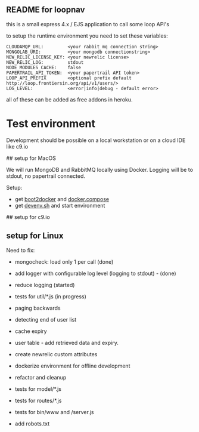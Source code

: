 README for loopnav
------------------

this is a small express 4.x / EJS application to call some loop API's

to setup the runtime environment you need to set these variables:

```
CLOUDAMQP_URL:         <your rabbit mq connection string>
MONGOLAB_URI:          <your mongodb connectionstring> 
NEW_RELIC_LICENSE_KEY: <your newrelic license>
NEW_RELIC_LOG:         stdout
NODE_MODULES_CACHE:    false
PAPERTRAIL_API_TOKEN:  <your papertrail API token>
LOOP_API_PREFIX        <optional prefix default http://loop.frontiersin.org/api/v1/users/>
LOG_LEVEL:             <error|info|debug - default error>
```

all of these can be added as free addons in heroku.

# Test environment

Development should be possible on a local workstation or on a cloud IDE like c9.io

## setup for MacOS

We will run MongoDB and RabbitMQ locally using Docker. 
Logging will be to stdout, no papertrail connected.

Setup: 

- get [boot2docker](https://github.com/boot2docker/osx-installer/releases/tag/v1.6.0) 
  and [docker.compose](https://docs.docker.com/compose/install/)
- get [devenv.sh](https://bitbucket.org/abarbanell/loopnav.devenv) and start environment


## setup for c9.io


## setup for Linux 




Need to fix: 

- mongocheck: load only 1 per call (done)
- add logger with configurable log level (logging to stdout) - (done)

- reduce logging (started)
- tests for util/*.js (in progress)

- paging backwards
- detecting end of user list
- cache expiry
- user table - add retrieved data and expiry.
- create newrelic custom attributes
- dockerize environment for offline development
- refactor and cleanup
- tests for model/*.js
- tests for routes/*.js
- tests for bin/www and /server.js
- add robots.txt

